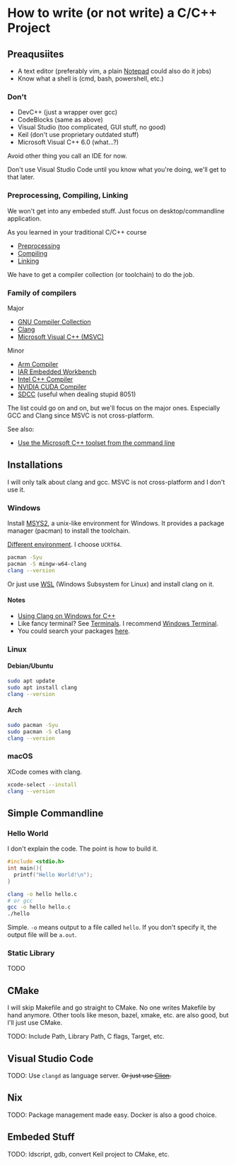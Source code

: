 # How to write (or not write) a C/C++ Project

## Preaqusiites

- A text editor (preferably vim, a plain [Notepad](https://en.wikipedia.org/wiki/Windows_Notepad) could also do it jobs)
- Know what a shell is (cmd, bash, powershell, etc.)

### Don't

- DevC++ (just a wrapper over gcc)
- CodeBlocks (same as above)
- Visual Studio (too complicated, GUI stuff, no good)
- Keil (don't use proprietary outdated stuff)
- Microsoft Visual C++ 6.0 (what...?)

Avoid other thing you call an IDE for now.

Don't use Visual Studio Code until you know what you're doing, we'll get to that later.

### Preprocessing, Compiling, Linking

We won't get into any embeded stuff. Just focus on desktop/commandline application.

As you learned in your traditional C/C++ course

- [Preprocessing](https://en.wikipedia.org/wiki/C_preprocessor)
- [Compiling](https://en.wikipedia.org/wiki/Compiler) 
- [Linking](https://en.wikipedia.org/wiki/Linker_(computing))

We have to get a compiler collection (or toolchain) to do the job.

### Family of compilers

Major

- [GNU Compiler Collection](https://gcc.gnu.org/)
- [Clang](https://clang.llvm.org/)
- [Microsoft Visual C++ (MSVC)](https://en.wikipedia.org/wiki/Microsoft_Visual_C%2B%2B)

Minor

- [Arm Compiler](https://developer.arm.com/tools-and-software/embedded/arm-compiler)
- [IAR Embedded Workbench](https://www.iar.com/iar-embedded-workbench/)
- [Intel C++ Compiler](https://software.intel.com/content/www/us/en/develop/tools/compilers.html)
- [NVIDIA CUDA Compiler](https://developer.nvidia.com/cuda-llvm-compiler)
- [SDCC](http://sdcc.sourceforge.net/) (useful when dealing stupid 8051)

The list could go on and on, but we'll focus on the major ones. Especially GCC and Clang since MSVC is not cross-platform.

See also:

- [Use the Microsoft C++ toolset from the command line](https://learn.microsoft.com/en-us/cpp/build/building-on-the-command-line?view=msvc-170)

## Installations

I will only talk about clang and gcc. MSVC is not cross-platform and I don't use it.

### Windows

Install [MSYS2](https://www.msys2.org/), a unix-like environment for Windows. It provides a package manager (pacman) to install the toolchain.

[Different environment](https://www.msys2.org/docs/environments/). I choose `UCRT64`.

```bash
pacman -Syu
pacman -S mingw-w64-clang
clang --version
```

Or just use [WSL](https://docs.microsoft.com/en-us/windows/wsl/install-win10) (Windows Subsystem for Linux) and install clang on it.

#### Notes

- [Using Clang on Windows for C++](https://wetmelon.github.io/clang-on-windows.html)
- Like fancy terminal? See [Terminals](https://www.msys2.org/docs/terminals/). I recommend [Windows Terminal](https://github.com/microsoft/terminal).
- You could search your packages [here](https://packages.msys2.org/queue).

### Linux

#### Debian/Ubuntu

```bash
sudo apt update
sudo apt install clang
clang --version
```

#### Arch 

```bash
sudo pacman -Syu
sudo pacman -S clang
clang --version
```

### macOS

XCode comes with clang. 

```bash
xcode-select --install 
clang --version
```

## Simple Commandline

### Hello World

I don't explain the code. The point is how to build it.

```c
#include <stdio.h>
int main(){
  printf("Hello World!\n");
}
```

```bash
clang -o hello hello.c
# or gcc
gcc -o hello hello.c 
./hello
```

Simple. `-o` means output to a file called `hello`. If you don't specify it, the output file will be `a.out`.

### Static Library

TODO

## CMake

I will skip Makefile and go straight to CMake. No one writes Makefile by hand
anymore. Other tools like meson, bazel, xmake, etc. are also good, but I'll just
use CMake.

TODO: Include Path, Library Path, C flags, Target, etc.

## Visual Studio Code

TODO: Use `clangd` as language server. ~~Or just use [Clion](https://www.jetbrains.com/clion/).~~

## Nix

TODO: Package management made easy. Docker is also a good choice.

## Embeded Stuff

TODO: ldscript, gdb, convert Keil project to CMake, etc.

